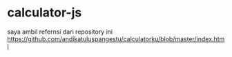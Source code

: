 # calculator-js

saya ambil refernsi dari repository ini https://github.com/andikatuluspangestu/calculatorku/blob/master/index.html
